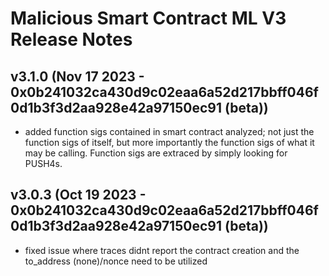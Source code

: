 # Malicious Smart Contract ML V3 Release Notes

## v3.1.0 (Nov 17 2023 - 0x0b241032ca430d9c02eaa6a52d217bbff046f0d1b3f3d2aa928e42a97150ec91 (beta))
- added function sigs contained in smart contract analyzed; not just the function sigs of itself, but more importantly the function sigs of what it may be calling. Function sigs are extraced by simply looking for PUSH4s. 


## v3.0.3 (Oct 19 2023 - 0x0b241032ca430d9c02eaa6a52d217bbff046f0d1b3f3d2aa928e42a97150ec91 (beta))
- fixed issue where traces didnt report the contract creation and the to_address (none)/nonce need to be utilized
